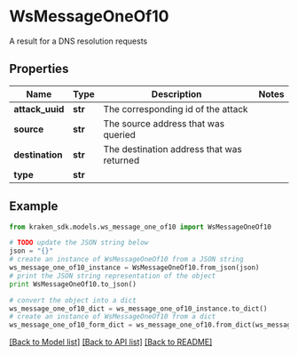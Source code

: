 # WsMessageOneOf10

A result for a DNS resolution requests

## Properties
Name | Type | Description | Notes
------------ | ------------- | ------------- | -------------
**attack_uuid** | **str** | The corresponding id of the attack | 
**source** | **str** | The source address that was queried | 
**destination** | **str** | The destination address that was returned | 
**type** | **str** |  | 

## Example

```python
from kraken_sdk.models.ws_message_one_of10 import WsMessageOneOf10

# TODO update the JSON string below
json = "{}"
# create an instance of WsMessageOneOf10 from a JSON string
ws_message_one_of10_instance = WsMessageOneOf10.from_json(json)
# print the JSON string representation of the object
print WsMessageOneOf10.to_json()

# convert the object into a dict
ws_message_one_of10_dict = ws_message_one_of10_instance.to_dict()
# create an instance of WsMessageOneOf10 from a dict
ws_message_one_of10_form_dict = ws_message_one_of10.from_dict(ws_message_one_of10_dict)
```
[[Back to Model list]](../README.md#documentation-for-models) [[Back to API list]](../README.md#documentation-for-api-endpoints) [[Back to README]](../README.md)


